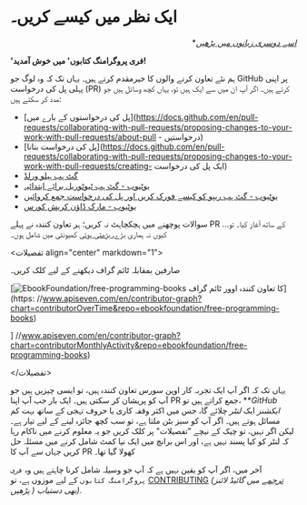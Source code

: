 # ایک نظر میں کیسے کریں۔

<div align="right" markdown="1">

**[اسے دوسری زبانوں میں پڑھیں](README.md#ترجمے)*

</div>

**'فری پروگرامنگ کتابوں' میں خوش آمدید!**

ہم نئے تعاون کرنے والوں کا خیرمقدم کرتے ہیں۔ یہاں تک کہ وہ لوگ جو GitHub پر اپنی پہلی پل کی درخواست (PR) کرتے ہیں۔ اگر آپ ان میں سے ایک ہیں تو، یہاں کچھ وسائل ہیں جو مدد کر سکتے ہیں:

* [پل کی درخواستوں کے بارے میں](https://docs.github.com/en/pull-requests/collaborating-with-pull-requests/proposing-changes-to-your-work-with-pull-requests/about-pull - درخواستیں)
* [پل کی درخواست بنانا](https://docs.github.com/en/pull-requests/collaborating-with-pull-requests/proposing-changes-to-your-work-with-pull-requests/creating- ایک پل کی درخواست)
* [گٹ ہب ہیلو ورلڈ](https://docs.github.com/en/get-started/quickstart/hello-world)
* [یوٹیوب - گٹ ہب ٹیوٹوریل برائے ابتدائیہ](https://www.youtube.com/watch?v=0fKg7e37bQE)
* [یوٹیوب - گٹ ہب ریپو کو کیسے فورک کریں اور پل کی درخواست جمع کروائیں](https://www.youtube.com/watch?v=G1I3HF4YWEw)
* [یوٹیوب - مارک ڈاؤن کریش کورس](https://www.youtube.com/watch?v=HUBNt18RFbo)


سوالات پوچھنے میں ہچکچاہٹ نہ کریں؛ ہر تعاون کنندہ نے پہلے PR کے ساتھ آغاز کیا۔ تو... کیوں نہ ہماری [بڑے، بڑھتی ہوئی](https://www.apiseven.com/en/contributor-graph?chart=contributorOverTime&repo=ebookfoundation/free-programming-books) کمیونٹی میں شامل ہوں۔

<تفصیلات align="center" markdown="1">
<summary>صارفین بمقابلہ ٹائم گراف دیکھنے کے لیے کلک کریں۔</summary>

[![EbookFoundation/free-programming-books کا تعاون کنندہ اوور ٹائم گراف](https://contributor-overtime-api.apiseven.com/contributors-svg?chart=contributorOverTime&repo=ebookfoundation/free-programming-books)](https: //www.apiseven.com/en/contributor-graph?chart=contributorOverTime&repo=ebookfoundation/free-programming-books)

] //www.apiseven.com/en/contributor-graph?chart=contributorMonthlyActivity&repo=ebookfoundation/free-programming-books)

</تفصیلات>

یہاں تک کہ اگر آپ ایک تجربہ کار اوپن سورس تعاون کنندہ ہیں، تو ایسی چیزیں ہیں جو آپ کو پریشان کر سکتی ہیں۔ ایک بار جب آپ اپنا PR جمع کراتے ہیں تو، ***GitHub ایکشنز* ایک *لنٹر* چلائے گا، جس میں اکثر وقفہ کاری یا حروف تہجی کے ساتھ بہت کم مسائل ہوتے ہیں۔ اگر آپ کو سبز بٹن ملتا ہے، تو سب کچھ جائزہ لینے کے لیے تیار ہے۔ لیکن اگر نہیں، تو چیک کے نیچے "تفصیلات" پر کلک کریں جو یہ معلوم کرنے میں ناکام رہا کہ لنٹر کو کیا پسند نہیں ہے، اور اس برانچ میں ایک نیا کمٹ شامل کرنے میں مسئلہ حل کریں جہاں سے آپ کا PR کھولا گیا تھا۔

آخر میں، اگر آپ کو یقین نہیں ہے کہ آپ جو وسیلہ شامل کرنا چاہتے ہیں وہ `فری پروگرامنگ کتابوں` کے لیے موزوں ہے، تو [CONTRIBUTING](CONTRIBUTING.md) *([ترجمے](README.md#translations) میں گائیڈ لائنز پڑھیں ) بھی دستیاب)*.